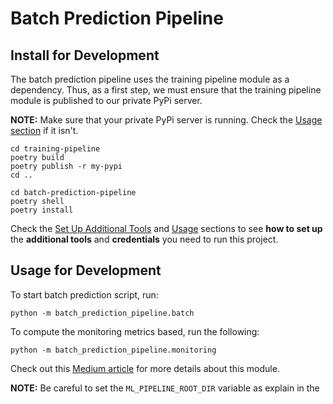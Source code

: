 # Batch Prediction Pipeline

## Install for Development

The batch prediction pipeline uses the training pipeline module as a dependency. Thus, as a first step, we must ensure that the training pipeline module is published to our private PyPi server.

**NOTE:** Make sure that your private PyPi server is running. Check the [Usage section](https://github.com/iusztinpaul/energy-forecasting#the-pipeline) if it isn't.

```shell
cd training-pipeline
poetry build
poetry publish -r my-pypi
cd ..
```

```shell
cd batch-prediction-pipeline
poetry shell
poetry install
```

Check the [Set Up Additional Tools](https://github.com/iusztinpaul/energy-forecasting#-set-up-additional-tools-) and [Usage](https://github.com/iusztinpaul/energy-forecasting#usage) sections to see **how to set up** the **additional tools** and **credentials** you need to run this project.

## Usage for Development

To start batch prediction script, run:
```shell
python -m batch_prediction_pipeline.batch
```

To compute the monitoring metrics based, run the following:
```shell
python -m batch_prediction_pipeline.monitoring
```

Check out this [Medium article](placeholder-medium-article) for more details about this module.

**NOTE:** Be careful to set the `ML_PIPELINE_ROOT_DIR` variable as explain in the 
